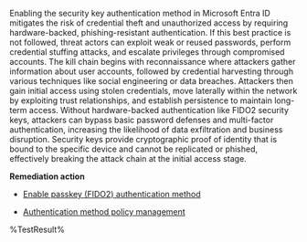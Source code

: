 Enabling the security key authentication method in Microsoft Entra ID mitigates the risk of credential theft and unauthorized access by requiring hardware-backed, phishing-resistant authentication. If this best practice is not followed, threat actors can exploit weak or reused passwords, perform credential stuffing attacks, and escalate privileges through compromised accounts. The kill chain begins with reconnaissance where attackers gather information about user accounts, followed by credential harvesting through various techniques like social engineering or data breaches. Attackers then gain initial access using stolen credentials, move laterally within the network by exploiting trust relationships, and establish persistence to maintain long-term access. Without hardware-backed authentication like FIDO2 security keys, attackers can bypass basic password defenses and multi-factor authentication, increasing the likelihood of data exfiltration and business disruption. Security keys provide cryptographic proof of identity that is bound to the specific device and cannot be replicated or phished, effectively breaking the attack chain at the initial access stage. 

**Remediation action**

* [Enable passkey (FIDO2) authentication method](https://learn.microsoft.com/en-us/entra/identity/authentication/how-to-enable-passkey-fido2#enable-passkey-fido2-authentication-method)

* [Authentication method policy management](https://learn.microsoft.com/en-us/entra/identity/authentication/concept-authentication-methods-manage)

<!--- Results --->
%TestResult%
